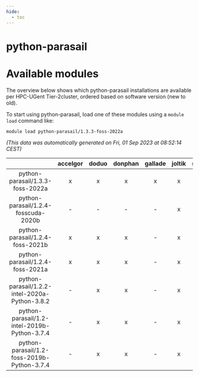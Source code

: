 ```yaml
---
hide:
  - toc
---
```


python-parasail
===============

# Available modules


The overview below shows which python-parasail installations are available per HPC-UGent Tier-2cluster, ordered based on software version (new to old).

To start using python-parasail, load one of these modules using a `module load` command like:

```shell
module load python-parasail/1.3.3-foss-2022a
```

*(This data was automatically generated on Fri, 01 Sep 2023 at 08:52:14 CEST)*  

| |accelgor|doduo|donphan|gallade|joltik|skitty|swalot|victini|
| :---: | :---: | :---: | :---: | :---: | :---: | :---: | :---: | :---: |
|python-parasail/1.3.3-foss-2022a|x|x|x|x|x|x|x|x|
|python-parasail/1.2.4-fosscuda-2020b|-|-|-|-|x|-|-|-|
|python-parasail/1.2.4-foss-2021b|x|x|x|-|x|x|x|x|
|python-parasail/1.2.4-foss-2021a|x|x|x|-|x|x|x|x|
|python-parasail/1.2.2-intel-2020a-Python-3.8.2|-|x|x|-|x|x|x|x|
|python-parasail/1.2-intel-2019b-Python-3.7.4|-|x|x|-|x|x|-|x|
|python-parasail/1.2-foss-2019b-Python-3.7.4|-|x|x|-|x|x|x|x|
